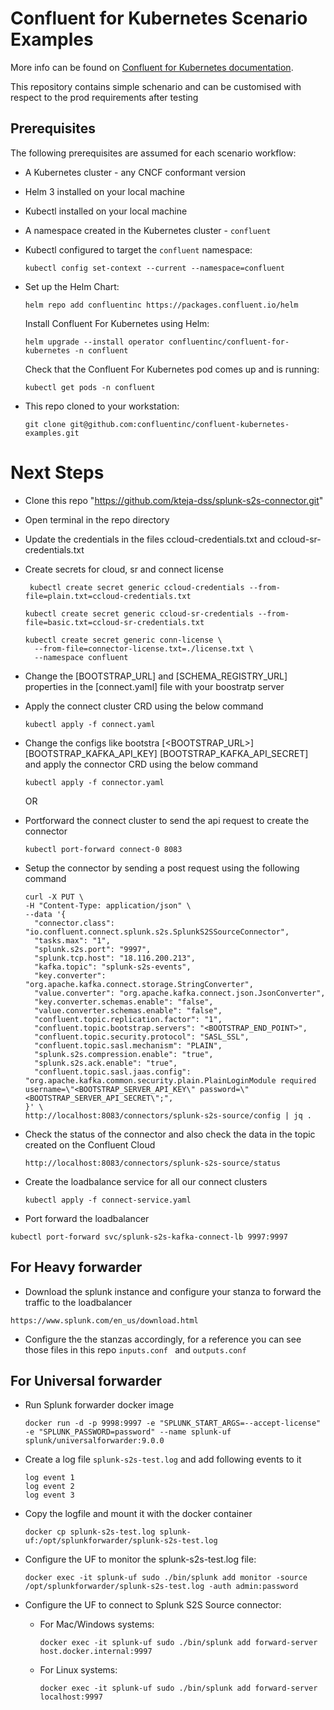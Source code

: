 # Confluent for Kubernetes Scenario Examples

More info can be found on [Confluent for Kubernetes documentation](https://docs.confluent.io/operator/current/overview.html).

This repository contains simple schenario and can be customised with respect to the prod requirements after testing

## Prerequisites

The following prerequisites are assumed for each scenario workflow:

- A Kubernetes cluster - any CNCF conformant version
- Helm 3 installed on your local machine
- Kubectl installed on your local machine
- A namespace created in the Kubernetes cluster - `confluent`
- Kubectl configured to target the `confluent` namespace:
  ```
  kubectl config set-context --current --namespace=confluent
  ```
- Set up the Helm Chart:

  ```
  helm repo add confluentinc https://packages.confluent.io/helm
  ```

  Install Confluent For Kubernetes using Helm:

  ```
  helm upgrade --install operator confluentinc/confluent-for-kubernetes -n confluent
  ```

  Check that the Confluent For Kubernetes pod comes up and is running:

  ```
  kubectl get pods -n confluent
  ```

- This repo cloned to your workstation:
  ```
  git clone git@github.com:confluentinc/confluent-kubernetes-examples.git
  ```

# Next Steps

- Clone this repo "https://github.com/kteja-dss/splunk-s2s-connector.git"
- Open terminal in the repo directory
- Update the credentials in the files ccloud-credentials.txt and ccloud-sr-credentials.txt
- Create secrets for cloud, sr and connect license

  ```
   kubectl create secret generic ccloud-credentials --from-file=plain.txt=ccloud-credentials.txt
  ```

  ```
  kubectl create secret generic ccloud-sr-credentials --from-file=basic.txt=ccloud-sr-credentials.txt
  ```

  ```
  kubectl create secret generic conn-license \
    --from-file=connector-license.txt=./license.txt \
    --namespace confluent
  ```

- Change the [BOOTSTRAP_URL] and [SCHEMA_REGISTRY_URL] properties in the [connect.yaml] file with your boostratp server
- Apply the connect cluster CRD using the below command

  ```
  kubectl apply -f connect.yaml
  ```

- Change the configs like bootstra [<BOOTSTRAP_URL>] [BOOTSTRAP_KAFKA_API_KEY] [BOOTSTRAP_KAFKA_API_SECRET] and apply the connector CRD using the below command
  ```
  kubectl apply -f connector.yaml
  ```
  OR
- Portforward the connect cluster to send the api request to create the connector
  ```
  kubectl port-forward connect-0 8083
  ```
- Setup the connector by sending a post request using the following command

  ```
  curl -X PUT \
  -H "Content-Type: application/json" \
  --data '{
    "connector.class": "io.confluent.connect.splunk.s2s.SplunkS2SSourceConnector",
    "tasks.max": "1",
    "splunk.s2s.port": "9997",
    "splunk.tcp.host": "18.116.200.213",
    "kafka.topic": "splunk-s2s-events",
    "key.converter": "org.apache.kafka.connect.storage.StringConverter",
    "value.converter": "org.apache.kafka.connect.json.JsonConverter",
    "key.converter.schemas.enable": "false",
    "value.converter.schemas.enable": "false",
    "confluent.topic.replication.factor": "1",
    "confluent.topic.bootstrap.servers": "<BOOTSTRAP_END_POINT>",
    "confluent.topic.security.protocol": "SASL_SSL",
    "confluent.topic.sasl.mechanism": "PLAIN",
    "splunk.s2s.compression.enable": "true",
    "splunk.s2s.ack.enable": "true",
    "confluent.topic.sasl.jaas.config": "org.apache.kafka.common.security.plain.PlainLoginModule required username=\"<BOOTSTRAP_SERVER_API_KEY\" password=\"<BOOTSTRAP_SERVER_API_SECRET\";",
  }' \
  http://localhost:8083/connectors/splunk-s2s-source/config | jq .

  ```

- Check the status of the connector and also check the data in the topic created on the Confluent Cloud

  ```
  http://localhost:8083/connectors/splunk-s2s-source/status
  ```

- Create the loadbalance service for all our connect clusters
  ```
  kubectl apply -f connect-service.yaml
  ```
- Port forward the loadbalancer

```
kubectl port-forward svc/splunk-s2s-kafka-connect-lb 9997:9997
```
## For Heavy forwarder

- Download the splunk instance and configure your stanza to forward the traffic to the loadbalancer

```
https://www.splunk.com/en_us/download.html
```

- Configure the the stanzas accordingly, for a reference you can see those files in this repo
  ``inputs.conf `` and ``outputs.conf``
  

## For Universal forwarder

- Run Splunk forwarder docker image
  ```
  docker run -d -p 9998:9997 -e "SPLUNK_START_ARGS=--accept-license" -e "SPLUNK_PASSWORD=password" --name splunk-uf splunk/universalforwarder:9.0.0
  ```
- Create a log file `splunk-s2s-test.log` and add following events to it
  ```
  log event 1
  log event 2
  log event 3
  ```
- Copy the logfile and mount it with the docker container
  ```
  docker cp splunk-s2s-test.log splunk-uf:/opt/splunkforwarder/splunk-s2s-test.log
  ```
- Configure the UF to monitor the splunk-s2s-test.log file:
  ```
  docker exec -it splunk-uf sudo ./bin/splunk add monitor -source /opt/splunkforwarder/splunk-s2s-test.log -auth admin:password
  ```
- Configure the UF to connect to Splunk S2S Source connector:

  - For Mac/Windows systems:

    ```
    docker exec -it splunk-uf sudo ./bin/splunk add forward-server host.docker.internal:9997
    ```

  - For Linux systems:
    ```
    docker exec -it splunk-uf sudo ./bin/splunk add forward-server localhost:9997
    ```
